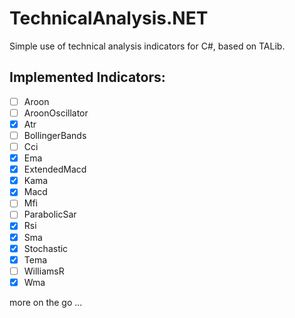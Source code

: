 # TechnicalAnalysis.NET
Simple use of technical analysis indicators for C#, based on TALib. 

## Implemented Indicators:
 - [ ] Aroon
 - [ ] AroonOscillator
 - [x] Atr 
 - [ ] BollingerBands
 - [ ] Cci
 - [x] Ema
 - [x] ExtendedMacd
 - [x] Kama
 - [x] Macd
 - [ ] Mfi
 - [ ] ParabolicSar
 - [x] Rsi
 - [x] Sma
 - [x] Stochastic
 - [x] Tema
 - [ ] WilliamsR
 - [x] Wma
 
 more on the go ...
